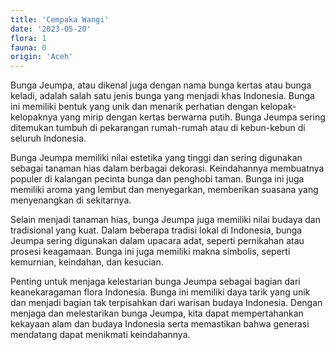 ```yaml
---
title: 'Cempaka Wangi'
date: '2023-05-20'
flora: 1
fauna: 0
origin: 'Aceh'
---
```


Bunga Jeumpa, atau dikenal juga dengan nama bunga kertas atau bunga keladi, adalah salah satu jenis bunga yang menjadi khas Indonesia. Bunga ini memiliki bentuk yang unik dan menarik perhatian dengan kelopak-kelopaknya yang mirip dengan kertas berwarna putih. Bunga Jeumpa sering ditemukan tumbuh di pekarangan rumah-rumah atau di kebun-kebun di seluruh Indonesia.

Bunga Jeumpa memiliki nilai estetika yang tinggi dan sering digunakan sebagai tanaman hias dalam berbagai dekorasi. Keindahannya membuatnya populer di kalangan pecinta bunga dan penghobi taman. Bunga ini juga memiliki aroma yang lembut dan menyegarkan, memberikan suasana yang menyenangkan di sekitarnya.

Selain menjadi tanaman hias, bunga Jeumpa juga memiliki nilai budaya dan tradisional yang kuat. Dalam beberapa tradisi lokal di Indonesia, bunga Jeumpa sering digunakan dalam upacara adat, seperti pernikahan atau prosesi keagamaan. Bunga ini juga memiliki makna simbolis, seperti kemurnian, keindahan, dan kesucian.

Penting untuk menjaga kelestarian bunga Jeumpa sebagai bagian dari keanekaragaman flora Indonesia. Bunga ini memiliki daya tarik yang unik dan menjadi bagian tak terpisahkan dari warisan budaya Indonesia. Dengan menjaga dan melestarikan bunga Jeumpa, kita dapat mempertahankan kekayaan alam dan budaya Indonesia serta memastikan bahwa generasi mendatang dapat menikmati keindahannya.
